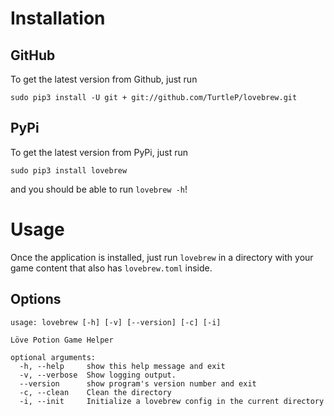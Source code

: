 # Installation

## GitHub
To get the latest version from Github, just run
```
sudo pip3 install -U git + git://github.com/TurtleP/lovebrew.git
```

## PyPi
To get the latest version from PyPi, just run
```
sudo pip3 install lovebrew
```
and you should be able to run `lovebrew -h`!

# Usage

Once the application is installed, just run `lovebrew` in a directory with your game content that also has `lovebrew.toml` inside.

## Options
```
usage: lovebrew [-h] [-v] [--version] [-c] [-i]

Löve Potion Game Helper

optional arguments:
  -h, --help     show this help message and exit
  -v, --verbose  Show logging output.
  --version      show program's version number and exit
  -c, --clean    Clean the directory
  -i, --init     Initialize a lovebrew config in the current directory
```
